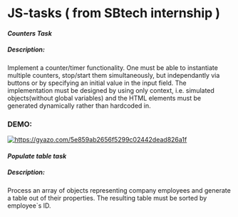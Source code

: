 # JS-tasks ( from SBtech internship )

<h4><i>Counters Task</i></h4>

<h5>Description:</h5>
<p>Implement a counter/timer functionality. One must be able to instantiate multiple counters, stop/start them simultaneously, but independantly via buttons or by specifying an initial value in the input field.
The implementation must be designed by using only context, i.e. simulated objects(without global variables) and the HTML elements must be generated dynamically rather than hardcoded in.</p>

<h3>DEMO:</h3>
<a href="https://gyazo.com/5e859ab2656f5299c02442dead826a1f"><img src="https://i.gyazo.com/5e859ab2656f5299c02442dead826a1f.gif" alt="https://gyazo.com/5e859ab2656f5299c02442dead826a1f"/></a>

<h4><i>Populate table task</i></h4>

<h5>Description:</h5>
<p>Process an array of objects representing company employees and generate a table out of their properties. The resulting table must be sorted by employee`s ID.</p>
